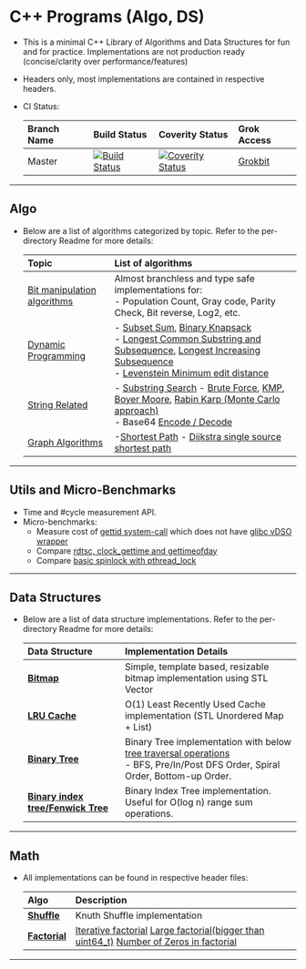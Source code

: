 C++ Programs (Algo, DS)
===================
- This is a minimal C++ Library of Algorithms and Data Structures for fun and for practice. Implementations are not production ready (concise/clarity over performance/features)
- Headers only, most implementations are contained in respective headers.
- CI Status:
  
  | Branch Name       | Build Status      | Coverity Status             | Grok Access       |
  |:------------------|:------------------|:----------------------------|:------------------|
  | Master            | [![Build Status](https://travis-ci.org/prashrock/CPP.svg?branch=master)](https://travis-ci.org/prashrock/CPP) | [![Coverity Status](https://scan.coverity.com/projects/2883/badge.svg?flat=1)](https://scan.coverity.com/projects/prashrock-cpp) | [Grokbit](https://grokbit.com/prashrock/CPP/) |

----------------------------------------------------------------------------------------
Algo
--------------------------------------------
- Below are a list of algorithms categorized by topic. Refer to the per-directory Readme for more details:

  | Topic             | List of algorithms                                                                    |
  |:------------------|:--------------------------------------------------------------------------------------|
  | [Bit manipulation algorithms](./bit_ops/bit_ops.h) | Almost branchless and type safe implementations for: <br> - Population Count, Gray code, Parity Check, Bit reverse, Log2, etc. |
  | [Dynamic Programming](./dyn_prog) | - [Subset Sum](./dyn_prog/dyn_subset_sum.cc),  [Binary Knapsack](./dyn_prog/dyn_knapsack_01.cc) <br> - [Longest Common Substring and Subsequence](./dyn_prog/dyn_longest_common_subsequence.cc), [Longest Increasing Subsequence](./leetcode/algo_dp_longest_increasing_subsequence.cc) <br> - [Levenstein Minimum edit distance](./dyn_prog/dyn_str_min_edit_distance.cc) |
  | [String Related](./string/) | - [Substring Search](./string/substring.h) - [Brute Force](./string/substring.h#L52), [KMP](./string/substring.h#L138), [Boyer Moore](./string/substring.h#L174), [Rabin Karp (Monte Carlo approach)](./string/substring.h#L221) <br> - Base64 [Encode / Decode](./string/base64.h)  |
  | [Graph Algorithms](./graph/)| -[Shortest Path](./graph/graph_sssp.h) - [Dijkstra single source shortest path](./graph/graph_sssp.h)       |

----------------------------------------------------------------------------------------
Utils and Micro-Benchmarks
--------------------------------------------
- Time and #cycle measurement API.
- Micro-benchmarks:
  - Measure cost of [gettid system-call](./micro_benchmarks/bench_sys_call.cc) which does not have [glibc vDSO wrapper](http://man7.org/linux/man-pages/man2/gettid.2.html)
  - Compare [rdtsc, clock_gettime and gettimeofday](./micro_benchmarks/bench_gettime.cc)
  - Compare [basic spinlock with pthread_lock](./micro_benchmarks/bench_lock.cc)

----------------------------------------------------------------------------------------
Data Structures
--------------------------------------------
- Below are a list of data structure implementations. Refer to the per-directory Readme for more details:
 
  | Data Structure    | Implementation Details                                                                     |
  |:------------------|:-------------------------------------------------------------------------------------------|
  | **[Bitmap](./bit_ops/bitmap.h)** | Simple, template based, resizable bitmap implementation using STL Vector    |
  | **[LRU Cache](./lru/lru.h)**     | O(1) Least Recently Used Cache implementation (STL Unordered Map + List)    |
  | **[Binary Tree](./tree/binary_tree.h)** | Binary Tree implementation with below [tree traversal operations](./tree/binary_tree_traversal.h) <br> - BFS, Pre/In/Post DFS Order, Spiral Order, Bottom-up Order.    |
  | **[Binary index tree/Fenwick Tree](./tree/binary_indexed_tree.h)** | Binary Index Tree implementation. Useful for O(log n) range sum operations.  |

----------------------------------------------------------------------------------------
Math
--------------------------------------------
- All implementations can be found in respective header files: 

  | Algo                      | Description                                     |
  |:--------------------------|:------------------------------------------------|
  | **[Shuffle](./math/math_shuffle.h)** | Knuth Shuffle implementation         |
  | **[Factorial](./math/math_fact.h)**  | [Iterative factorial](./math/math_fact.h#15) [Large factorial(bigger than uint64_t)](./math/math_fact.h#26) [Number of Zeros in factorial](./math/math_fact.h#40)          |

----------------------------------------------------------------------------------------
